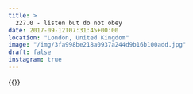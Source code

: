 ```yaml
---
title: >
  227.0 - listen but do not obey
date: 2017-09-12T07:31:45+00:00
location: "London, United Kingdom"
image: "/img/3fa998be218a0937a244d9b16b100add.jpg"
draft: false
instagram: true
---
```


{{<photo src="/img/3fa998be218a0937a244d9b16b100add.jpg">}}
